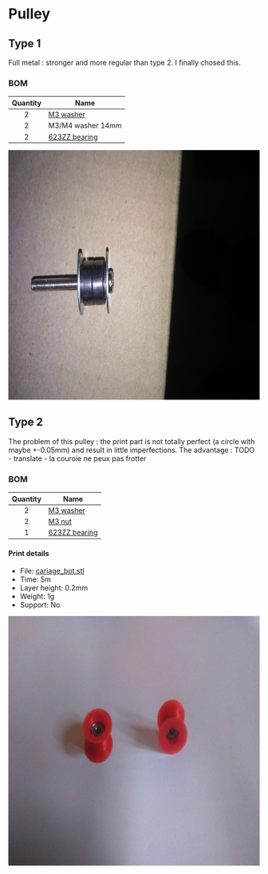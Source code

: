 # Pulley

## Type 1
Full metal : stronger and more regular than type 2. I finally chosed this.
### BOM
| Quantity | Name |
| :---: | --- |
| 2 | [M3 washer](../bom/bom.md) | 
| 2 | M3/M4 washer 14mm| 
| 2 | [623ZZ bearing](../bom/bom.md) | 

<a href="./DSC_0003.JPG"><img src="./DSC_0003.JPG" height="500"></a>

## Type 2
The problem of this pulley : the print part is not totally perfect (a circle with maybe +-0.05mm) and result in little imperfections.
The advantage : TODO - translate - la couroie ne peux pas frotter

### BOM
| Quantity | Name |
| :---: | --- |
| 2 | [M3 washer](../bom/bom.md) | 
| 2 | [M3 nut](../bom/bom.md) | 
| 1 | [623ZZ bearing](../bom/bom.md) | 

#### Print details
* File: [cariage_bot.stl](../models/XYZ/motors_cariages/belt_pulleyt.stl)
* Time: 5m
* Layer height: 0.2mm
* Weight: 1g
* Support: No

<a href="./DSC_0002.JPG"><img src="./DSC_0002.JPG" height="500"></a>
